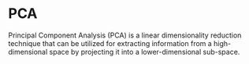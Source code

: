 # PCA
Principal Component Analysis (PCA) is a linear dimensionality reduction technique that can be utilized for extracting information from a high-dimensional space by projecting it into a lower-dimensional sub-space.
